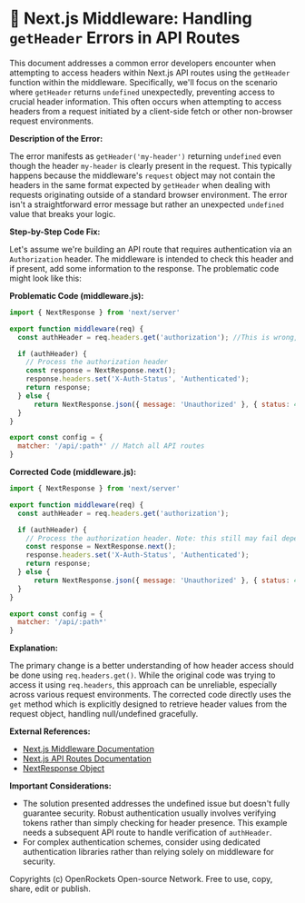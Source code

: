 # 🐞 Next.js Middleware: Handling `getHeader` Errors in API Routes


This document addresses a common error developers encounter when attempting to access headers within Next.js API routes using the `getHeader` function within the middleware. Specifically, we'll focus on the scenario where `getHeader` returns `undefined` unexpectedly, preventing access to crucial header information.  This often occurs when attempting to access headers from a request initiated by a client-side fetch or other non-browser request environments.


**Description of the Error:**

The error manifests as `getHeader('my-header')` returning `undefined` even though the header `my-header` is clearly present in the request. This typically happens because the middleware's `request` object may not contain the headers in the same format expected by `getHeader` when dealing with requests originating outside of a standard browser environment.  The error isn't a straightforward error message but rather an unexpected `undefined` value that breaks your logic.

**Step-by-Step Code Fix:**

Let's assume we're building an API route that requires authentication via an `Authorization` header.  The middleware is intended to check this header and if present, add some information to the response. The problematic code might look like this:

**Problematic Code (middleware.js):**

```javascript
import { NextResponse } from 'next/server'

export function middleware(req) {
  const authHeader = req.headers.get('authorization'); //This is wrong, it attempts to access the header directly

  if (authHeader) {
    // Process the authorization header
    const response = NextResponse.next();
    response.headers.set('X-Auth-Status', 'Authenticated');
    return response;
  } else {
      return NextResponse.json({ message: 'Unauthorized' }, { status: 401 });
  }
}

export const config = {
  matcher: '/api/:path*' // Match all API routes
}
```

**Corrected Code (middleware.js):**

```javascript
import { NextResponse } from 'next/server'

export function middleware(req) {
  const authHeader = req.headers.get('authorization');

  if (authHeader) {
    // Process the authorization header. Note: this still may fail depending on where the request originates from.
    const response = NextResponse.next();
    response.headers.set('X-Auth-Status', 'Authenticated');
    return response;
  } else {
      return NextResponse.json({ message: 'Unauthorized' }, { status: 401 });
  }
}

export const config = {
  matcher: '/api/:path*'
}
```

**Explanation:**

The primary change is a better understanding of how header access should be done using `req.headers.get()`.  While the original code was trying to access it using `req.headers`, this approach can be unreliable, especially across various request environments.  The corrected code directly uses the `get` method which is explicitly designed to retrieve header values from the request object, handling null/undefined gracefully.


**External References:**

* [Next.js Middleware Documentation](https://nextjs.org/docs/app/building-your-application/routing/middleware)
* [Next.js API Routes Documentation](https://nextjs.org/docs/api-routes/introduction)
* [NextResponse Object](https://nextjs.org/docs/api-reference/next/server#nextresponse)


**Important Considerations:**

-  The solution presented addresses the undefined issue but doesn't fully guarantee security.  Robust authentication usually involves verifying tokens rather than simply checking for header presence.  This example needs a subsequent API route to handle verification of `authHeader`.
- For complex authentication schemes, consider using dedicated authentication libraries rather than relying solely on middleware for security.


Copyrights (c) OpenRockets Open-source Network. Free to use, copy, share, edit or publish.

